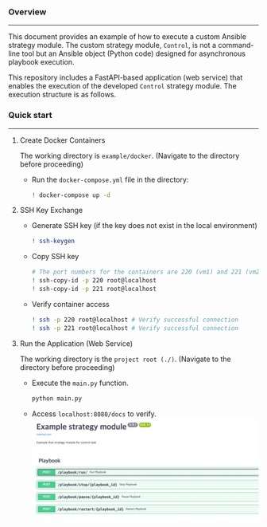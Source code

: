 ### Overview

---

This document provides an example of how to execute a custom Ansible strategy module. The custom strategy module, `Control`, is not a command-line tool but an Ansible object (Python code) designed for asynchronous playbook execution.

This repository includes a FastAPI-based application (web service) that enables the execution of the developed `Control` strategy module. The execution structure is as follows.

### Quick start

---

1. Create Docker Containers
    
    The working directory is `example/docker`. (Navigate to the directory before proceeding)
    
    - Run the `docker-compose.yml` file in the directory:
        
        ```bash
        ! docker-compose up -d
        ```
        
2. SSH Key Exchange
    - Generate SSH key (if the key does not exist in the local environment)
        
        ```bash
        ! ssh-keygen
        ```
        
    - Copy SSH key
        
        ```bash
        # The port numbers for the containers are 220 (vm1) and 221 (vm2). The password is 'test1234'.
        ! ssh-copy-id -p 220 root@localhost
        ! ssh-copy-id -p 221 root@localhost
        ```
        
    - Verify container access
        
        ```bash
        ! ssh -p 220 root@localhost # Verify successful connection
        ! ssh -p 221 root@localhost # Verify successful connection
        ```
        
3. Run the Application (Web Service)
    
    The working directory is the `project root (./)`. (Navigate to the directory before proceeding)
    
    - Execute the `main.py` function.
        
        ```bash
        python main.py
        ```
        
    - Access `localhost:8080/docs` to verify.
        ![img.png](img.png)